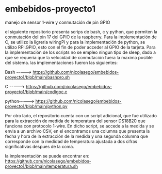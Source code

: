 # embebidos-proyecto1
manejo de sensor 1-wire y conmutación de pin GPIO

el siguiente repositorio presenta scrips de  bash, c y python, que permiten la conmutación del pin 17 del GPIO de la raspberry.
Para la implementación de C, se utilizo la ligreria wiringPi y para la implementación de python, se utilizo RPi.GPIO, esto con el fin de poder acceder al GPIO de la tarjeta.
Para la implementación de los scripts no se empleo ningun tipo de sleep, dado a que se requeria que la velocidad de conmutación fuera la maxima  posible del sistema.
las implementaciones fueron las siguientes:

Bash  -----> https://github.com/nicolasego/embebidos-proyecto1/blob/main/bashpro.sh

C     -----> https://github.com/nicolasego/embebidos-proyecto1/blob/main/codigoc.c

python-----> https://github.com/nicolasego/embebidos-proyecto1/blob/main/python.py

Por otro lado, el repositorio cuenta con un script adicional, que fue utilizado para la  extracción de medida de temperatura del sensor DS18B20 que funciona con protocolo 1-wire.
En dicho script, se accede a la medida y se envia a un archivo CSV, en el encontramos una columna que presenta la fecha y hora de la extracción de la medida y una segunda columna que corresponde con la medidad de temperatura ajustada a dos cifras significativas despues de la coma.

la implementación se puede encontrar en: 
https://github.com/nicolasego/embebidos-proyecto1/blob/main/temperatura.sh

